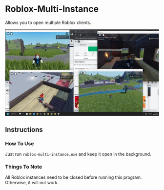 # Roblox-Multi-Instance

Allows you to open multiple Roblox clients.

![roblox_multi_instance.png](README.assets/roblox_multi_instance.png)

## Instructions

### How To Use

Just run `roblox-multi-instance.exe` and keep it open in the background.

### Things To Note

All Roblox instances need to be closed before running this program. Otherwise, it will not work.
